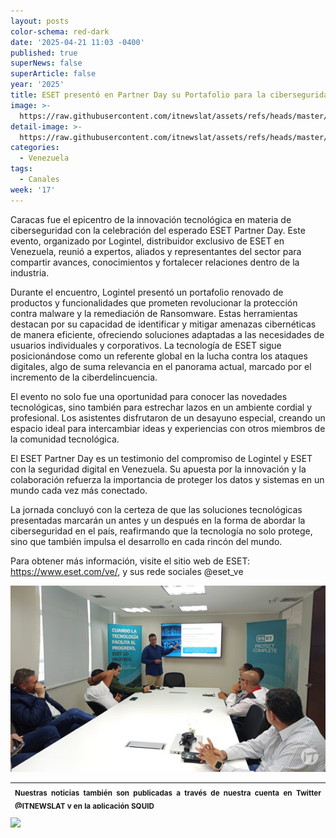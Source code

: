 ```yaml
---
layout: posts
color-schema: red-dark
date: '2025-04-21 11:03 -0400'
published: true
superNews: false
superArticle: false
year: '2025'
title: ESET presentó en Partner Day su Portafolio para la ciberseguridad en Venezuela
image: >-
  https://raw.githubusercontent.com/itnewslat/assets/refs/heads/master/img/540x320/ESET-partner-day-p.jpg
detail-image: >-
  https://raw.githubusercontent.com/itnewslat/assets/refs/heads/master/img/1024x680/ESET-partner-day-g.jpg
categories:
  - Venezuela
tags:
  - Canales
week: '17'
---
```

Caracas fue el epicentro de la innovación tecnológica en materia de ciberseguridad con la celebración del esperado ESET Partner Day. Este evento, organizado por Logintel, distribuidor exclusivo de ESET en Venezuela, reunió a expertos, aliados y representantes del sector para compartir avances, conocimientos y fortalecer relaciones dentro de la industria.

Durante el encuentro, Logintel presentó un portafolio renovado de productos y funcionalidades que prometen revolucionar la protección contra malware y la remediación de Ransomware. Estas herramientas destacan por su capacidad de identificar y mitigar amenazas cibernéticas de manera eficiente, ofreciendo soluciones adaptadas a las necesidades de usuarios individuales y corporativos. La tecnología de ESET sigue posicionándose como un referente global en la lucha contra los ataques digitales, algo de suma relevancia en el panorama actual, marcado por el incremento de la ciberdelincuencia.

El evento no solo fue una oportunidad para conocer las novedades tecnológicas, sino también para estrechar lazos en un ambiente cordial y profesional. Los asistentes disfrutaron de un desayuno especial, creando un espacio ideal para intercambiar ideas y experiencias con otros miembros de la comunidad tecnológica.

El ESET Partner Day es un testimonio del compromiso de Logintel y ESET con la seguridad digital en Venezuela. Su apuesta por la innovación y la colaboración refuerza la importancia de proteger los datos y sistemas en un mundo cada vez más conectado.

La jornada concluyó con la certeza de que las soluciones tecnológicas presentadas marcarán un antes y un después en la forma de abordar la ciberseguridad en el país, reafirmando que la tecnología no solo protege, sino que también impulsa el desarrollo en cada rincón del mundo.

Para obtener más información, visite el sitio web de ESET: https://www.eset.com/ve/, y sus rede sociales @eset_ve 

![](https://raw.githubusercontent.com/itnewslat/assets/refs/heads/master/img/540x320/ESET-partner-day-p.jpg)

<table style="height: 42px;" width="569">
<tbody>
<tr>
<td style="text-align: justify;"><sub><strong>Nuestras noticias también son publicadas a través de nuestra cuenta en Twitter <a href="https://twitter.com/itnewslat?lang=es">@ITNEWSLAT</a> y en la aplicación <a href="https://squidapp.co/en/">SQUID</a></strong></sub></td>
</tr>
</tbody>
</table>

<img src="https://tracker.metricool.com/c3po.jpg?hash=56f88a41e39ab42c063cc51676587a04"/>